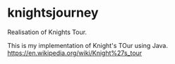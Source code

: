 # knightsjourney
Realisation of Knights Tour.

This is my implementation of Knight's TOur using Java. 
  https://en.wikipedia.org/wiki/Knight%27s_tour
